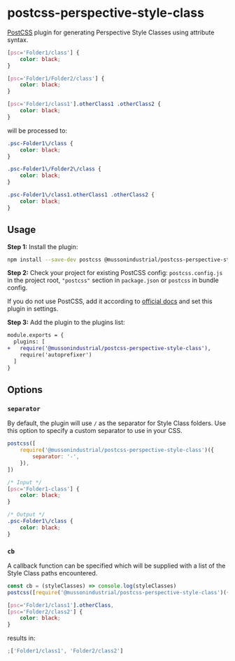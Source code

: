 # postcss-perspective-style-class

[PostCSS] plugin for generating Perspective Style Classes using attribute syntax.

[PostCSS]: https://github.com/postcss/postcss

```css
[psc='Folder1/class'] {
    color: black;
}

[psc='Folder1/Folder2/class'] {
    color: black;
}

[psc='Folder1/class1'].otherClass1 .otherClass2 {
    color: black;
}
```

will be processed to:

```css
.psc-Folder1\/class {
    color: black;
}

.psc-Folder1\/Folder2\/class {
    color: black;
}

.psc-Folder1\/class1.otherClass1 .otherClass2 {
    color: black;
}
```

## Usage

**Step 1:** Install the plugin:

```sh
npm install --save-dev postcss @mussonindustrial/postcss-perspective-style-class
```

**Step 2:** Check your project for existing PostCSS config: `postcss.config.js` in the project root, `"postcss"` section in `package.json` or `postcss` in bundle config.

If you do not use PostCSS, add it according to [official docs] and set this plugin in settings.

**Step 3:** Add the plugin to the plugins list:

```diff
module.exports = {
  plugins: [
+   require('@mussonindustrial/postcss-perspective-style-class'),
    require('autoprefixer')
  ]
}
```

## Options

### `separator`

By default, the plugin will use `/` as the separator for Style Class folders.
Use this option to specify a custom separator to use in your CSS.

```js
postcss([
    require('@mussonindustrial/postcss-perspective-style-class')({
        separator: '-',
    }),
])
```

```css
/* Input */
[psc='Folder1-class'] {
    color: black;
}

/* Output */
.psc-Folder1\/class {
    color: black;
}
```

### `cb`

A callback function can be specified which will be supplied with a list of the Style Class paths encountered.

```js
const cb = (styleClasses) => console.log(styleClasses)
postcss([require('@mussonindustrial/postcss-perspective-style-class')({ cb })])
```

```css
[psc='Folder1/class1'].otherClass,
[psc='Folder2/class2'] {
    color: black;
}
```

results in:

```js
;['Folder1/class1', 'Folder2/class2']
```

[official docs]: https://github.com/postcss/postcss#usage
